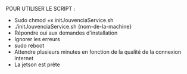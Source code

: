POUR UTILISER LE SCRIPT : 

- Sudo chmod +x initJouvenciaService.sh
- ./initJouvenciaService.sh {nom-de-la-machine}
- Répondre oui aux demandes d'installation
- Ignorer les erreurs
- sudo reboot
- Attendre plusieurs minutes en fonction de la qualité de la connexion internet
- La jetson est prête